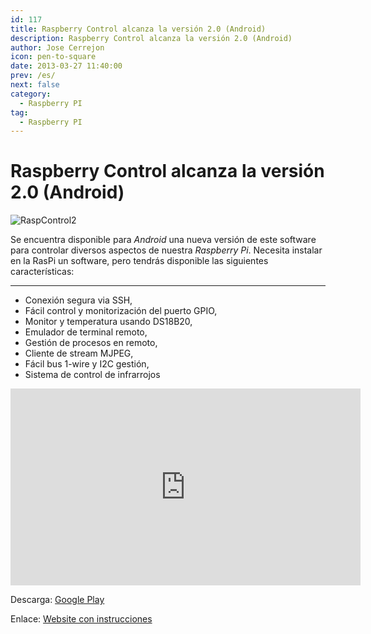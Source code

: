 ```yaml
---
id: 117
title: Raspberry Control alcanza la versión 2.0 (Android)
description: Raspberry Control alcanza la versión 2.0 (Android)
author: Jose Cerrejon
icon: pen-to-square
date: 2013-03-27 11:40:00
prev: /es/
next: false
category:
  - Raspberry PI
tag:
  - Raspberry PI
---
```


# Raspberry Control alcanza la versión 2.0 (Android)

![RaspControl2](/images/raspberry_control_2.jpg)

Se encuentra disponible para *Android* una nueva versión de este software para controlar diversos aspectos de nuestra *Raspberry Pi*. Necesita instalar en la RasPi un software, pero tendrás disponible las siguientes características:

- - -

* Conexión segura via SSH,
* Fácil control y monitorización del puerto GPIO,
* Monitor y temperatura usando DS18B20,
* Emulador de terminal remoto,
* Gestión de procesos en remoto,
* Cliente de stream MJPEG,
* Fácil bus 1-wire y I2C gestión,
* Sistema de control de infrarrojos

<iframe width="560" height="315" src="http://www.youtube.com/embed/CQX_3g62is4" frameborder="0" allowfullscreen></iframe>


Descarga: [Google Play](https://play.google.com/store/apps/details?id=com.skalski.raspberry.control)

Enlace: [Website con instrucciones](http://lukasz-skalski.com/index.php/projekty-inne/raspberry-control-control-raspberry-pi-with-your-android-device.html)